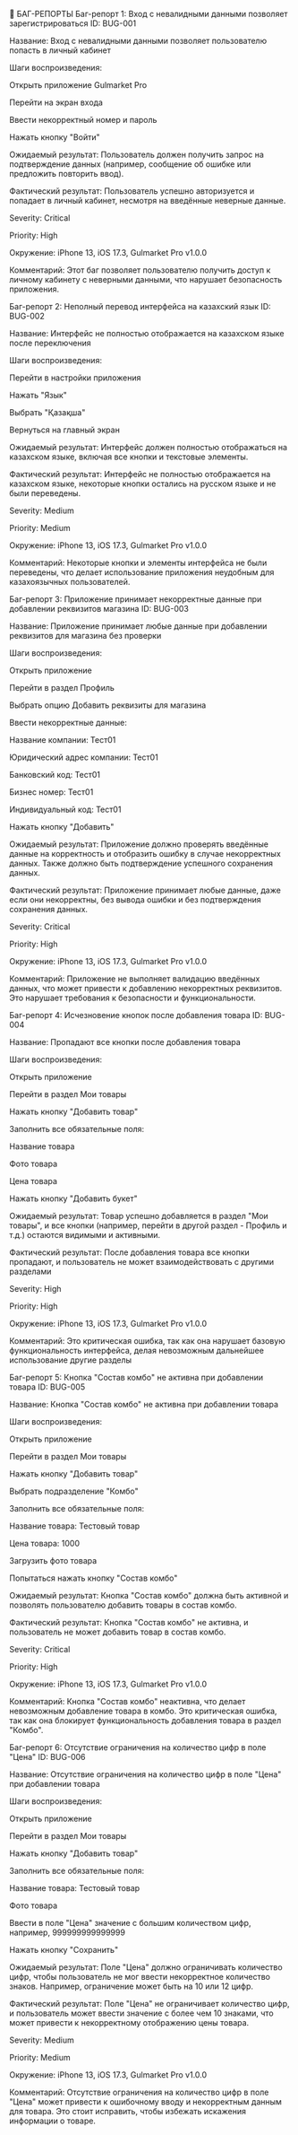 🐞 БАГ-РЕПОРТЫ
Баг-репорт 1: Вход с невалидными данными позволяет зарегистрироваться
ID: BUG-001

Название: Вход с невалидными данными позволяет пользователю попасть в личный кабинет

Шаги воспроизведения:

Открыть приложение Gulmarket Pro

Перейти на экран входа

Ввести некорректный номер и пароль

Нажать кнопку "Войти"

Ожидаемый результат: Пользователь должен получить запрос на подтверждение данных (например, сообщение об ошибке или предложить повторить ввод).

Фактический результат: Пользователь успешно авторизуется и попадает в личный кабинет, несмотря на введённые неверные данные.

Severity: Critical

Priority: High

Окружение: iPhone 13, iOS 17.3, Gulmarket Pro v1.0.0

Комментарий: Этот баг позволяет пользователю получить доступ к личному кабинету с неверными данными, что нарушает безопасность приложения.


Баг-репорт 2: Неполный перевод интерфейса на казахский язык
ID: BUG-002

Название: Интерфейс не полностью отображается на казахском языке после переключения

Шаги воспроизведения:

Перейти в настройки приложения

Нажать "Язык"

Выбрать "Қазақша"

Вернуться на главный экран

Ожидаемый результат: Интерфейс должен полностью отображаться на казахском языке, включая все кнопки и текстовые элементы.

Фактический результат: Интерфейс не полностью отображается на казахском языке, некоторые кнопки остались на русском языке и не были переведены.

Severity: Medium

Priority: Medium

Окружение: iPhone 13, iOS 17.3, Gulmarket Pro v1.0.0

Комментарий: Некоторые кнопки и элементы интерфейса не были переведены, что делает использование приложения неудобным для казахоязычных пользователей.


Баг-репорт 3: Приложение принимает некорректные данные при добавлении реквизитов магазина
ID: BUG-003

Название: Приложение принимает любые данные при добавлении реквизитов для магазина без проверки

Шаги воспроизведения:

Открыть приложение

Перейти в раздел Профиль

Выбрать опцию Добавить реквизиты для магазина

Ввести некорректные данные:

Название компании: Тест01

Юридический адрес компании: Тест01

Банковский код: Тест01

Бизнес номер: Тест01

Индивидуальный код: Тест01

Нажать кнопку "Добавить"

Ожидаемый результат: Приложение должно проверять введённые данные на корректность и отобразить ошибку в случае некорректных данных. Также должно быть подтверждение успешного сохранения данных.

Фактический результат: Приложение принимает любые данные, даже если они некорректны, без вывода ошибки и без подтверждения сохранения данных.

Severity: Critical

Priority: High

Окружение: iPhone 13, iOS 17.3, Gulmarket Pro v1.0.0

Комментарий: Приложение не выполняет валидацию введённых данных, что может привести к добавлению некорректных реквизитов. Это нарушает требования к безопасности и функциональности.


Баг-репорт 4: Исчезновение кнопок после добавления товара
ID: BUG-004

Название: Пропадают все кнопки после добавления товара

Шаги воспроизведения:

Открыть приложение

Перейти в раздел Мои товары

Нажать кнопку "Добавить товар"

Заполнить все обязательные поля:

Название товара

Фото товара

Цена товара

Нажать кнопку "Добавить букет"

Ожидаемый результат: Товар успешно добавляется в раздел "Мои товары", и все кнопки (например, перейти в другой раздел - Профиль и т.д.) остаются видимыми и активными.

Фактический результат: После добавления товара все кнопки пропадают, и пользователь не может взаимодействовать с другими разделами

Severity: High

Priority: High

Окружение: iPhone 13, iOS 17.3, Gulmarket Pro v1.0.0

Комментарий: Это критическая ошибка, так как она нарушает базовую функциональность интерфейса, делая невозможным дальнейшее использование другие разделы


Баг-репорт 5: Кнопка "Состав комбо" не активна при добавлении товара
ID: BUG-005

Название: Кнопка "Состав комбо" не активна при добавлении товара

Шаги воспроизведения:

Открыть приложение

Перейти в раздел Мои товары

Нажать кнопку "Добавить товар"

Выбрать подразделение "Комбо"

Заполнить все обязательные поля:

Название товара: Тестовый товар

Цена товара: 1000

Загрузить фото товара

Попытаться нажать кнопку "Состав комбо"

Ожидаемый результат: Кнопка "Состав комбо" должна быть активной и позволять пользователю добавить товары в состав комбо.

Фактический результат: Кнопка "Состав комбо" не активна, и пользователь не может добавить товар в состав комбо.

Severity: Critical

Priority: High

Окружение: iPhone 13, iOS 17.3, Gulmarket Pro v1.0.0

Комментарий: Кнопка "Состав комбо" неактивна, что делает невозможным добавление товара в комбо. Это критическая ошибка, так как она блокирует функциональность добавления товара в раздел "Комбо".


Баг-репорт 6: Отсутствие ограничения на количество цифр в поле "Цена"
ID: BUG-006

Название: Отсутствие ограничения на количество цифр в поле "Цена" при добавлении товара

Шаги воспроизведения:

Открыть приложение

Перейти в раздел Мои товары

Нажать кнопку "Добавить товар"

Заполнить все обязательные поля:

Название товара: Тестовый товар

Фото товара

Ввести в поле "Цена" значение с большим количеством цифр, например, 999999999999999

Нажать кнопку "Сохранить"

Ожидаемый результат: Поле "Цена" должно ограничивать количество цифр, чтобы пользователь не мог ввести некорректное количество знаков. Например, ограничение может быть на 10 или 12 цифр.

Фактический результат: Поле "Цена" не ограничивает количество цифр, и пользователь может ввести значение с более чем 10 знаками, что может привести к некорректному отображению цены товара.

Severity: Medium

Priority: Medium

Окружение: iPhone 13, iOS 17.3, Gulmarket Pro v1.0.0

Комментарий: Отсутствие ограничения на количество цифр в поле "Цена" может привести к ошибочному вводу и некорректным данным для товара. Это стоит исправить, чтобы избежать искажения информации о товаре.
